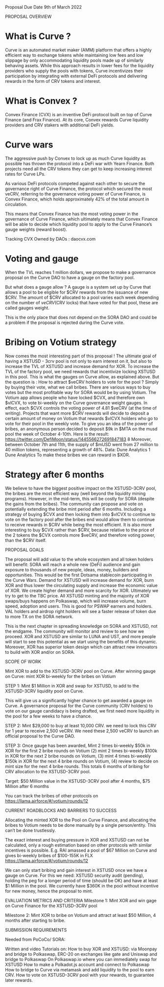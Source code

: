 Proposal Due Date
9th of March 2022

PROPOSAL OVERVIEW

   # What is Curve ?

Curve is an automated market maker (AMM) platform that offers a highly efficient way to exchange tokens while maintaining low fees and low slippage by only accommodating liquidity pools made up of similarly behaving assets. While this approach results in lower fees for the liquidity providers who supply the pools with tokens, Curve incentivizes their participation by integrating with external DeFi protocols and delivering rewards in the form of CRV tokens and interest.

   # What is Convex ?

Convex Finance (CVX) is an inventive DeFi protocol built on top of Curve Finance (and Frax Finance). At its core, Convex rewards Curve liquidity providers and CRV stakers with additional DeFi yields.

   # Curve wars

The aggressive push by Convex to lock up as much Curve liquidity as possible has thrown the protocol into a DeFi war with Yearn Finance. Both projects need all the CRV tokens they can get to keep increasing interest rates for Curve LPs. 

As various DeFi protocols competed against each other to secure the governance right of Curve Finance, the protocol which secured the most veCRV, referring to the governance voting power of Curve Finance, is Convex Finance, which holds approximately 42% of the total amount in circulation. 

This means that Convex Finance has the most voting power in the governance of Curve Finance, which ultimately means that Convex Finance will be able to decide which liquidity pool to apply to the Curve Finance’s gauge weights (reward boost).

Tracking CVX Owned by DAOs : daocvx.com

   # Voting and gauge

When the TVL reaches 1 million dollars, we propose to make a governance proposal on the Curve DAO to have a gauge on the factory pool. 

But what does a gauge allow ? A gauge is a system set up by Curve that allows a pool to be eligible for $CRV rewards from the issuance of new $CRV. The amount of $CRV allocated to a pool varies each week depending on the number of $veCRV ($CRV locks) that have voted for that pool, these are called gauges weight. 

This is the only place that does not depend on the SORA DAO and could be a problem if the proposal is rejected during the Curve vote.

   # Bribing on Votium strategy
Now comes the most interesting part of this proposal !
The ultimate goal of having a XSTUSD - 3crv pool is not only to earn interest on it, but also to increase the TVL of XSTUSD and increase demand for XOR.
To increase the TVL of the factory pool, we need rewards that incentivize locking XSTUSD in this pool. This is what the gauges on Curve allow, as explained above.
But the question is : How to attract $veCRV holders to vote for the pool ? Simply by buying their vote, what we call bribes.
There are various ways to buy votes but the most profitable way for SORA would be by using Votium. The Votium app allows people who have locked $CVX, and therefore own $vlCVX, to vote bi-weekly on the Curve governance weight gauges.
In effect, each $CVX controls the voting power of 4.81 $veCRV (at the time of writing). Projects that want more $CRV rewards will decide to deposit a certain amount of money on Votium that rewards $vlCVX holders who go to vote for their pool in the weekly vote.
To give you an idea of the power of bribes, an anonymous person decided to deposit $9k in $MTA on the musd pool the week of October 4-10th.
Here is the result: https://twitter.com/DefiMoon/status/1445566272691847183 8
Moreover, between October 7th and 11th, the supply of $mUSD went from 27 million to 40 million tokens, representing a growth of 48%.
Data:
Dune Analytics 1
Dune Analytics
To make these bribes we can reward in $XOR. 

   # Strategy after 6 months

We believe to have the biggest positive impact on the XSTUSD-3CRV pool, the bribes are the most efficient way (well beyond the liquidity mining programs). However, in the mid-term, this will be costly for SORA (despite the gains from the bribes). The community can propose and vote on potentially extending the bribe mint period after 6 months.
Including a strategy of buying $CVX and then locking them into $vlCVX to continue to vote on the factory pool after the bribes end would allow them to continue to receive rewards in $CRV while being the most efficient.
It is also more interesting to buy $CVX rather than $CRV, because relative to the price of the 2 tokens the $CVX controls more $veCRV, and therefore voting power, than the $CRV itself.



PROPOSAL GOALS

The proposal will add value to the whole ecosystem and all token holders will benefit:
SORA will reach a whole new (DeFi) audience and gain exposure to thousands of new people, ideas, money, builders and opportunities. This would be the first Dotsama stablecoin participating in the Curve Wars.
Demand for XSTUSD will increase demand for XOR, burn XOR and thus lower the circulating supply and increase the economic value of XOR. We create higher demand and more scarcity for XOR. Ultimately we try to get to the TBC price.
All XSTUSD minting and the majority of XOR swaps/buys happens on Polkaswap, which will increase volume, burn speed, adoption and users. This is good for PSWAP earners and holders. 
VAL holders and airdrop right holders will see a faster release of token due to more TX on the SORA network.  

This is the next chapter in spreading knowledge on SORA and XSTUSD, not the endgame. The community will monitor and review to see how we proceed. XOR and XSTUSD are similar to LUNA and UST, and more people will start to see this potential as we start using the benefits of this dynamic.
Moreover, XOR has superior token design which can attract new innovators to build with XOR and/or on SORA.

SCOPE OF WORK

Mint XOR to add to the XSTUSD-3CRV pool on Curve.
After winning gauge on Curve: mint XOR bi-weekly for the bribes on Votium

STEP 1: 
Mint $1 Million in XOR and swap for XSTUSD, to add to the XSTUSD-3CRV liquidity pool on Curve.

This will give us a significantly higher chance to get awarded a gauge on Curve.
A governance proposal for the Curve community (CRV holders) to vote on our gauge candidacy is being drafted, we first need more liquidity in the pool for a few weeks to have a chance.

STEP 2: 
Mint $29,000 to buy at least 10,000 CRV. we need to lock this CRV for 1 year to receive 2,500 veCRV. 
We need these 2,500 veCRV to launch an official proposal to the Curve DAO.

STEP 3:
Once gauge has been awarded, 
Mint 2 times bi-weekly $50k in XOR for the first 2 bribe rounds on Votium
(2) mint 2 times bi-weekly $100k in XOR for the next 2 bribe rounds on Votium, 
(3) mint 4 times bi-weekly $150k in XOR for the next 4 bribe rounds on Votium, 
(4) review to decide on mint size for the next 4 bribe rounds. 
This totals 6 months of bribing for CRV allocation to the XSTUSD-3CRV pool.


Target: $50 Million value in the XSTUSD-3CRV pool after 4 months, $75 Million after 6 months

You can track the bribes of other protocols on https://llama.airforce/#/votium/rounds/12 



CURRENT ROADBLOCKS AND BARRIERS TO SUCCESS

Allocating the minted XOR to the Pool on Curve Finance, and allocating the bribes to Votium needs to be done manually by a single person/entity. This can’t be done trustlessly.

The exact interest and buying pressure in XOR and XSTUSD can not be calculated, only a rough estimation based on other protocols with similar incentives is possible.
E.g. RAI amassed a pool of $67 Million on Curve and gives bi-weekly bribes of $100-155K in FLX https://llama.airforce/#/votium/rounds/12 

We can only start bribing and gain interest in XSTUSD once we have a gauge on Curve.
For this we need: XSTUSD security audit (pending), holding the peg for a longer period of time (should be OK) and have at least $1 Million in the pool. We currently have $360K in the pool without incentive for new money, hence the proposal to mint.


EVALUATION METRICS AND CRITERIA
Milestone 1:
Mint XOR and win gage on Curve Finance for the XSTUSD-3CRV pool

Milestone 2:
Mint XOR to bribe on Votium and attract at least $50 Million, 4 months after starting to bribe.


SUBMISSION REQUIREMENTS

Needed from PoCoCo/ SORA:

Written and video Tutorials on:
How to buy XOR and XSTUSD:
 via Moonpay and bridge to Polkaswap, 
ERC-20 on exchanges like gate and Uniswap and bridge to Polkaswap
On Polkaswap.io where you can immediately swap for XSTUSD
How to make a Polkadot.js account and connect to Polkaswap
How to bridge to Curve via metamask and add liquidity to the pool to earn CRV.
How to vote on XSTUSD-3CRV pool with your rewards, to guarantee later rewards.
